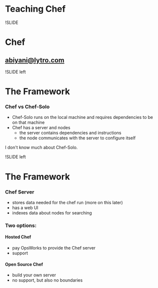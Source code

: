 # Teaching Chef

!SLIDE

# Chef

## abiyani@lytro.com

!SLIDE left

# The Framework

### Chef vs Chef-Solo
* Chef-Solo runs on the local machine and requires dependencies to be on that machine
* Chef has a server and nodes
  * the server contains dependencies and instructions
  * the node communicates with the server to configure itself

I don't know much about Chef-Solo.

!SLIDE left

# The Framework

### Chef Server
* stores data needed for the chef run (more on this later)
* has a web UI
* indexes data about nodes for searching

### Two options:
#### Hosted Chef
* pay OpsWorks to provide the Chef server
* support

#### Open Source Chef
* build your own server
* no support, but also no boundaries
